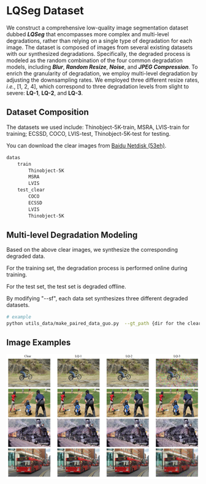 # LQSeg Dataset

We construct a comprehensive low-quality image segmentation dataset dubbed ***LQSeg*** that encompasses more complex and multi-level degradations, rather than relying on a single type of degradation for each image. The dataset is composed of images from several existing datasets with our synthesized degradations. Specifically, the degraded process is modeled as the random combination of the four common degradation models, including ***Blur***, ***Random Resize***, ***Noise***, and ***JPEG Compression***. To enrich the granularity of degradation, we employ multi-level degradation by adjusting the downsampling rates. We employed three different resize rates, *i.e.*, [1, 2, 4], which correspond to three degradation levels from slight to severe: **LQ-1**, **LQ-2**, and **LQ-3**. 

## Dataset Composition
The datasets we used include: Thinobject-5K-train, MSRA, LVIS-train for training; ECSSD, COCO, LVIS-test, Thinobject-5K-test for testing.

You can download the clear images from [Baidu Netdisk (53eh)](https://pan.baidu.com/s/126I9wnqDp6UWyZw09nacaw).

```bash
datas
	train
		Thinobject-5K
		MSRA
		LVIS
	test_clear
		COCO
		ECSSD
		LVIS
		Thinobject-5K
```



## Multi-level Degradation Modeling

Based on the above clear images, we synthesize the corresponding degraded data.

For the training set, the degradation process is performed online during training.

For the test set, the test set is degraded offline.

By modifying "--sf", each data set synthesizes three different degraded datasets.

```bash
# example
python utils_data/make_paired_data_guo.py  --gt_path {dir for the clear dataset path}  --save_dir {dir for the save path}  --epoch 1  --sf 2
```



## Image Examples

<p align="center">
  <img width="800" src="../assets/low-quality-data.png">
</p>




